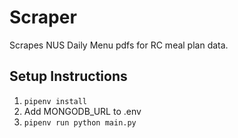 # Scraper

Scrapes NUS Daily Menu pdfs for RC meal plan data.

## Setup Instructions
1. `pipenv install`
2. Add MONGODB_URL to .env
3. `pipenv run python main.py`